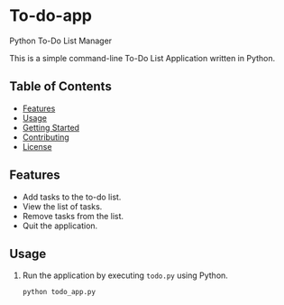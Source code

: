 # To-do-app
Python To-Do List Manager

This is a simple command-line To-Do List Application written in Python.

## Table of Contents
- [Features](#features)
- [Usage](#usage)
- [Getting Started](#getting-started)
- [Contributing](#contributing)
- [License](#license)

## Features

- Add tasks to the to-do list.
- View the list of tasks.
- Remove tasks from the list.
- Quit the application.

## Usage

1. Run the application by executing `todo.py` using Python.

   ```shell
   python todo_app.py
